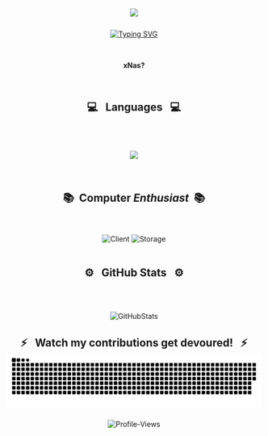 <h1 align="center"><img src="https://media.giphy.com/media/TEnXkcsHrP4YedChhA/giphy.gif" width="65"></h1>
<p align="center">
<a href="https://git.io/typing-svg"><img src="https://readme-typing-svg.herokuapp.com?font=Courier+New&pause=1000&color=E61DF7&multiline=true&width=435&lines=%22Be+the+man+who+at+birth+everyone+;laughing+happily%2C+but+only+you+;yourself+were+crying+and+the+death+;of+all+the+sad+cry%2C+but+only+you+yourself+smiling.%22" alt="Typing SVG" /></a>
</p>

<!--
**nyumat/nyumat** is a ✨ _special_ ✨ repository because its `README.md` (this file) appears on your GitHub profile.

Here are some ideas to get you started:

- 🌱 I’m currently learning ...
- 👯 I’m looking for friend ...
- 🤔 I’m looking for help with ...
- 💬 Ask me about who am i ...
- ⚡ Fun fact: I Hate Vegetables ...
-->

<br>

<p align="center">
  <b>xNas?</b>
  </p>


<br>
<h2 align="center">💻 &nbsp; Languages &nbsp; 💻</h2>
<br>
<br>

<p align="center">
  <img height="120em" src="https://github-readme-stats-git-masterrstaa-rickstaa.vercel.app/api/top-langs/?username=nhazlipse&layout=compact&hide_border=false&langs_count=4&bg_color=0E1117&theme=github_dark&custom_title=Languages%20I%20Use%20Frequently&exclude_repo=CS340,Nyumats-Website,Pathfinding-Algorithm-Tool,anuraghazra.github.io"/>
</p>


<br>
<h2 align="center">📚 &nbsp;Computer <i>Enthusiast</i> &nbsp;📚 </h2>
<br>
<br>

<div align="center">
  <img alt="Client" height="120em" src="https://github-readme-tech-stack.vercel.app/api/cards?title=Client&align=center&borderRadius=5.5&fontSize=22&lineHeight=10&lineCount=2&theme=github_dark&gap=11&line1=react,react,61DAFB;tailwindcss,tailwind,06B6D4;next.js,next.js,ffffff;swift,swift,F05138;&line2=css3,css,1572B6;jquery,jquery,0769AD;redux,redux,764ABC;figma,figma,3A76F0;"/>
  <img alt="Storage" height="120em" src="https://github-readme-tech-stack.vercel.app/api/cards?title=Storage&align=center&borderRadius=5.5&fontSize=22&lineHeight=10&lineCount=2&theme=github_dark&gap=9&line1=PostgreSQL,PostgreSQL,4169E1;mongodb,MongoDB,47A248;mariadb,mariadb,ffffff;mysql,mysql,eba000;&line2=Supabase,supabase,3ECF8E;redis,redis,DC382D;amazondynamodb,dynamodb,4053D6;SQLite,SQLite,ffffff;"/>
</div>

<br>
<h2 align="center">⚙️ &nbsp; GitHub Stats &nbsp; ⚙️</h2>
<br>
<br>

<p align="center">
    <img alt="GitHubStats" src="https://github-readme-stats-git-masterrstaa-rickstaa.vercel.app/api?username=nhazlipse&count_private=true&theme=github_dark&hide_title=true&hide_rank=true&show_icons=true&card_width=290&include_all_commits=false&hide=contribs" />
</p>

<h2 align="center"><b>⚡ &nbsp; Watch my contributions get devoured! &nbsp; ⚡  </b>
  <a href="https://github.com/marketplace/actions/generate-snake-game-from-github-contribution-grid"><img alt="SnakeSVG" src="https://github.com/Nhazlipse/Nhazlipse/blob/main/assets/github-contribution-grid-snake.svg"/></a>
</h2>
   

<div align="center">
<img src="https://komarev.com/ghpvc/?username=nhazlipse&label=Peeks&color=000000&style=for-the-badge" alt="Profile-Views">
</div>